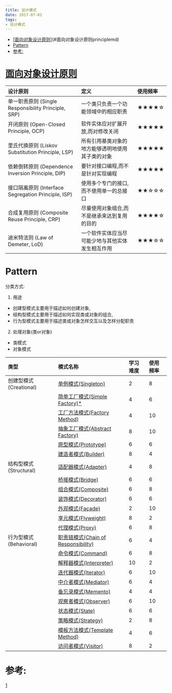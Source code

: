 ```yaml
---
title: 设计模式
date: 2017-07-01
tags:
- 设计模式
---
```

<!-- TOC -->

- [[面向对象设计原则](Principle.md)](#面向对象设计原则principlemd)
- [Pattern](#pattern)
- [参考:](#参考)

<!-- /TOC -->

# [面向对象设计原则](Principle.md)

|设计原则|定义|使用频率|
|:---|:---|:---|
|单一职责原则 (Single Responsibility Principle, SRP)|一个类只负责一个功能领域中的相应职责|★★★★☆|
|开闭原则 (Open-Closed Principle, OCP)|软件实体应对扩展开放,而对修改关闭|★★★★★|
|里氏代换原则 (Liskov Substitution Principle, LSP)|所有引用基类对象的地方能够透明地使用其子类的对象|★★★★★|
|依赖倒转原则 (Dependence Inversion Principle, DIP)|要针对接口编程,而不是针对实现编程|★★★★★|
|接口隔离原则 (Interface Segregation Principle, ISP)|使用多个专门的接口,而不使用单一的总接口|★★☆☆☆|
|合成复用原则 (Composite Reuse Principle, CRP)|尽量使用对象组合,而不是继承来达到复用的目的|★★★★☆|
|迪米特法则 (Law of Demeter, LoD)|一个软件实体应当尽可能少地与其他实体发生相互作用|★★★☆☆|

# Pattern

分类方式:

1. 用途
* 创建型模式主要用于描述如何创建对象,
* 结构型模式主要用于描述如何实现类或对象的组合,
* 行为型模式主要用于描述类或对象怎样交互以及怎样分配职责
2. 处理对象(类or对象)
* 类模式
* 对象模式


| 类型                   | 模式名称                                             | 学习难度 | 使用频率 |
| :--------------------- | :--------------------------------------------------- | :------- | :------- |
| 创建型模式(Creational) | [单例模式(Singleton)](单例模式.md)                   | 2        | 8        |
|                        | [简单工厂模式(Simple Factory)*](简单工厂模式.md)     | 4        | 6        |
|                        | [工厂方法模式(Factory Method)](工厂方法模式.md)      | 4        | 10       |
|                        | [抽象工厂模式(Abstract Factory)](抽象工厂模式.md)    | 8        | 10       |
|                        | [原型模式(Prototype)](原型模式.md)                   | 6        | 6        |
|                        | [建造者模式(Builder)](建造者模式.md)                 | 8        | 4        |
| 结构型模式(Structural) | [适配器模式(Adapter)](适配器模式.md)                 | 4        | 8        |
|                        | [桥接模式(Bridge)](桥接模式.md)                      | 6        | 6        |
|                        | [组合模式(Composite)](组合模式.md)                   | 6        | 8        |
|                        | [装饰模式(Decorator)](装饰模式.md)                   | 6        | 6        |
|                        | [外观模式(Façade)](外观模式.md)                      | 2        | 10       |
|                        | [享元模式(Flyweight)](享元模式.md)                   | 8        | 2        |
|                        | [代理模式(Proxy)](代理模式.md)                       | 6        | 8        |
| 行为型模式(Behavioral) | [职责链模式(Chain of Responsibility)](职责链模式.md) | 6        | 4        |
|                        | [命令模式(Command)](命令模式.md)                     | 6        | 8        |
|                        | [解释器模式(Interpreter)](解释器模式.md)             | 10       | 2        |
|                        | [迭代器模式(Iterator)](迭代器模式.md)                | 6        | 10       |
|                        | [中介者模式(Mediator)](中介者模式.md)                | 6        | 4        |
|                        | [备忘录模式(Memento)](备忘录模式.md)                 | 4        | 4        |
|                        | [观察者模式(Observer)](观察者模式.md)                | 6        | 10       |
|                        | [状态模式(State)](状态模式.md)                       | 6        | 6        |
|                        | [策略模式(Strategy)](策略模式.md)                    | 2        | 8        |
|                        | [模板方法模式(Template Method)](模板方法模式.md)     | 4        | 6        |
|                        | [访问者模式(Visitor)](访问者模式.md)                 | 8        | 2        |



# 参考:

[1](https://gof.quanke.name)